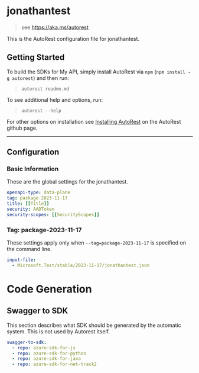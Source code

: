 # jonathantest

> see https://aka.ms/autorest

This is the AutoRest configuration file for jonathantest.

## Getting Started

To build the SDKs for My API, simply install AutoRest via `npm` (`npm install -g autorest`) and then run:

> `autorest readme.md`

To see additional help and options, run:

> `autorest --help`

For other options on installation see [Installing AutoRest](https://aka.ms/autorest/install) on the AutoRest github page.

---

## Configuration

### Basic Information

These are the global settings for the jonathantest.

```yaml
openapi-type: data-plane
tag: package-2023-11-17
title: [[Title]]
security: AADToken
security-scopes: [[SecurityScopes]]
```

### Tag: package-2023-11-17

These settings apply only when `--tag=package-2023-11-17` is specified on the command line.

```yaml $(tag) == 'package-2023-11-17'
input-file:
  - Microsoft.Test/stable/2023-11-17/jonathantest.json
```

# Code Generation

## Swagger to SDK

This section describes what SDK should be generated by the automatic system.
This is not used by Autorest itself.

```yaml $(swagger-to-sdk)
swagger-to-sdk:
  - repo: azure-sdk-for-js
  - repo: azure-sdk-for-python
  - repo: azure-sdk-for-java
  - repo: azure-sdk-for-net-track2
```
